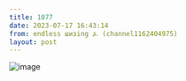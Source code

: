 ```yaml
---
title: 1077
date: 2023-07-17 16:43:14
from: endless шизing ⍼ (channel1162404975)
layout: post
---
```


![image](photos/photo_141@17-07-2023_16-43-14.jpg)



